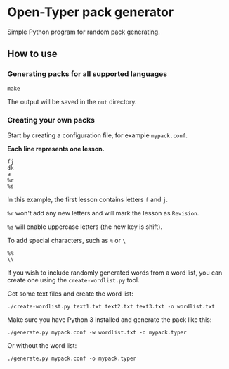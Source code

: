 # Open-Typer pack generator

Simple Python program for random pack generating.

## How to use

### Generating packs for all supported languages

```
make
```

The output will be saved in the `out` directory.

### Creating your own packs

Start by creating a configuration file, for example `mypack.conf`.

**Each line represents one lesson.**

```
fj
dk
a
%r
%s
```

In this example, the first lesson contains letters `f` and `j`.

`%r` won't add any new letters and will mark the lesson as `Revision`.

`%s` will enable uppercase letters (the new key is shift).

To add special characters, such as `%` or `\`

```
%%
\\
```

If you wish to include randomly generated words from a word list, you can create one using the `create-wordlist.py` tool.

Get some text files and create the word list:

`./create-wordlist.py text1.txt text2.txt text3.txt -o wordlist.txt`

Make sure you have Python 3 installed and generate the pack like this:

`./generate.py mypack.conf -w wordlist.txt -o mypack.typer`

Or without the word list:

`./generate.py mypack.conf -o mypack.typer`

